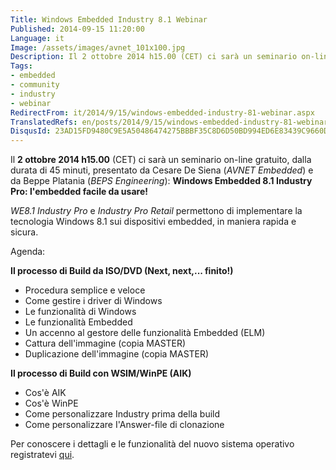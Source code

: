 ```yaml
---
Title: Windows Embedded Industry 8.1 Webinar
Published: 2014-09-15 11:20:00
Language: it
Image: /assets/images/avnet_101x100.jpg
Description: Il 2 ottobre 2014 h15.00 (CET) ci sarà un seminario on-line gratuito, dalla durata di 45 minuti, presentato da Cesare De Siena ( AVNET Embedded ) e da Beppe Platania ( BEPS Engineering ) Windows Embedded 8.1 Industry Pro l'embedded facile da usare! Per conoscere i dettagli e le funzionalità del nuovo sistema operativo registratevi qui .
Tags:
- embedded
- community
- industry
- webinar
RedirectFrom: it/2014/9/15/windows-embedded-industry-81-webinar.aspx
TranslatedRefs: en/posts/2014/9/15/windows-embedded-industry-81-webinar.md
DisqusId: 23AD15FD9480C9E5A50486474275BBBF35C8D6D50BD994ED6E83439C9660D329
---
```

Il **2 ottobre 2014 h15.00** (CET) ci sarà un seminario on-line gratuito, dalla durata di 45 minuti, presentato da Cesare De Siena (*AVNET Embedded*) e da Beppe Platania (*BEPS Engineering*): **Windows Embedded 8.1 Industry Pro: l'embedded facile da usare!**  

 *WE8.1 Industry Pro* e *Industry Pro Retail* permettono di implementare la tecnologia Windows 8.1 sui dispositivi embedded, in maniera rapida e sicura.

Agenda:

**Il processo di Build da ISO/DVD (Next, next,... finito!)**

*   Procedura semplice e veloce
*   Come gestire i driver di Windows
*   Le funzionalità di Windows
*   Le funzionalità Embedded
*   Un accenno al gestore delle funzionalità Embedded (ELM)
*   Cattura dell'immagine (copia MASTER)
*   Duplicazione dell'immagine (copia MASTER)

**Il processo di Build con WSIM/WinPE (AIK)**

*   Cos'è AIK
*   Cos'è WinPE
*   Come personalizzare Industry prima della build
*   Come personalizzare I'Answer-file di clonazione

<span>Per conoscere i dettagli e le funzionalità del nuovo sistema operativo registratevi </span> <a href="http://avnet.msgfocus.com/c/1E2qzPdeeE6xOhxrCnf">qui</a>.